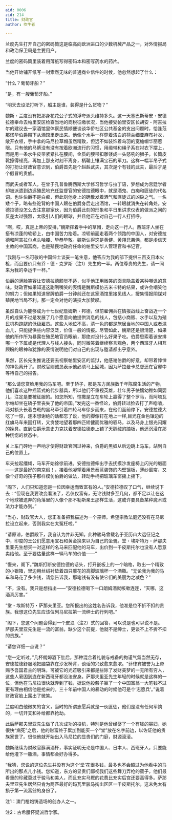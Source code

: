 ```yaml
---
aid: 0006
zid: 214
title: 财政官
author: 吹牛者

---
```




  兰度先生打开自己的密码筒这是临高向欧洲进口的少数机械产品之一，对外情报局和政治保卫局是主要用户。

  兰度的密码筒里装着用薄纸写得密码本和密写药水的药片。

  当他开始铺开纸写一封索然无味的普通商业信件的时候，他忽然想起了什么：

  “什么？葡萄牙船？”

  “是，有一艘葡萄牙船。”

  “明天去设法打听下，船主是谁，装得是什么货物？”

  魏斯・兰度没有把那身花花公子式的浮夸派头维持多久。这一天塞巴斯蒂安・安德拉德奉命去帕里安区检查当地的商税征缴状况，当他接受帕里安区长胡安・阿吉拉尔的建议去一家酒馆里体察民情顺便谈谈华侨社区公共基金的支出问题时，恰逢范那诺华伯爵殿下从酒馆里走出来。他像个水手一样穿着洁白的荷兰细亚麻布衬衣，敞开衣领，手中拿的马尼拉草帽虽然精致，但远不如装饰着鸟羽的宽檐帽华丽惹眼。只有他的马裤没有没有按着欧洲流行的习惯，用缎带和绳子系在衬衣下摆上，而是用一条水牛皮带紧紧扎在腰间，金质的腰带扣雕镂成一头怒吼的狮子，长筒皮靴擦得锃亮，再加上那支时刻不离身，柄鞘上镶满宝石的军刀。这样一幅半吊子式的打扮让财政官意识到，伯爵首先是个赳赳武夫，其次是个有钱的武夫，最后才是个假冒的贵族。

  而武夫或者军人，在曾于孔普鲁腾西斯大学修习哲学与拉丁语，梦想成为宫廷学者却被派遣到边远殖民地充任监督官的安德拉德眼中，就是酒鬼、白痴和匪徒的代名词。也许伯爵不是白痴，但此刻他身上的确散发着酒气和匪徒式的凶戾之气。一名矮个子，略有些驼背的中国人跟在伯爵身后走出酒馆，一转眼就消失在转角处。安德拉德没怎么去注意那家伙，因为伯爵此刻的形象和平日里讲求仪表的做派之间的反差太过强烈，太吸引人们的眼球，并且他正在对自己一行人打招呼。

  “啊，哎，真是上帝的安排，”魏斯挥着手中的草帽，走向这一行人。西班牙人坐在搭有凉蓬的软轿上，由中国苦力抬着。凉轿前面走着两个领路的中国人，对安德拉德和阿吉拉尔点头哈腰、毕恭毕敬。魏斯认得这是黄健、黄翔兄弟俩，都是虔信天主教的中国富商，也是殖民地政府任命的帕里安华人管理官和书记官。

  “我刚与一名可敬的中国绅士谈妥一笔生意，他答应为我的部下提供三百支日本火枪，而且要价只有乔・德・克罗斯（注1）先生的一半。两位尊贵的先生，请一同来为我的幸运干一杯。”

  伯爵的满脸笑容让安德拉德颇觉不适，似乎他正用微笑的面具隐盖着某种嘲讽的意味。财政官如果知道这副咧嘴笑的表情是魏斯模仿吉米卡特的结果，或许会嘲笑他的努力；但如果知道冒牌伯爵一分钟前还在这家酒馆里接见线人，搜集情报阴谋对殖民地当局不利，那一定会对他的演技大加赞叹。

  虽然自认为能够成为十七世纪詹姆斯・邦德，但前雇佣兵在情报战线上奋战近一个月的成果不过是发展了几个愿意向他提供消息的线人，包括小商贩、水手以及为殖民机构跑腿的低级雇员。这些人地位不高，清一色的都是旅居当地的中国人或者混血儿，只能提供些内容泛泛，价值一般的情报。尽管如此，魏斯还是很清楚，如果他的所作所为暴露在殖民地官员眼前，那绝对没什么好果子吃。伯爵思索着该安排哪一个下属或是代理人与线人接头，同时微笑着继续察言观色，两个西班牙人相互顾盼的眼神和犹豫的表情说明他们对自己的出现与邀请都出乎意外。

  果然，区长先生推说还要去视察帕里安区的监狱，他感谢伯爵的好意，却带着悻悻的神色离开了。财政官则诚恳表示他必须马上回城，因为萨拉曼卡总督还在官邸中等待自己的报告。

  “那么请您赏脸用我的马车吧。至于轿子，那是东方民族数千年陈腐生活的产物，他们喜欢这种摇篮式的代步器具，所以他们不重视英雄，壮年男子怯懦幼稚如同婴儿，注定是要被征服的。如您所知，恺撒是立在车轮上赢得了整个罗马，而阿塔瓦尔帕却坐在轿子里丧失了他的帝国。”发完这一番怪论，伯爵转过脸去打了声唿哨，两对额头长着白斑的黑马牵引着四轮马车徐步而来，在他们面前停下。安德拉德大吃了一惊，连本想谢绝的话都忘了说，他的脚像钉在地上一样,目光在金色镶边的红旗马车来回打转，又贪婪地望着那四匹矫健而优雅的驭马，以及马身上银光闪耀的挽具。直到伯爵示意史力克扶着安德拉德走上铺了天鹅绒的踏板，他还沉浸在那种恍惚的状态中。

  关上车门砰地一声响才使得财政官回过神来，伯爵的黑奴从后边跳上马车，站到自己的位置上。

  车夫拉起缰绳，马车开始徐徐前进。安德拉德伸出手去抚摸沙发座椅上闪光的缎面——这是最好的南京缎！，接着他凝望着用景泰蓝装饰的内壁镶板，薄纱窗帘，又像个好奇的孩子那样模仿伯爵的做法，转动手柄把玻璃车窗摇上摇下。

  “阁下，人们只知道您是一位因幸运而致富有的人。”安德拉德叹了口气，继续说下去：“但现在我要改变看法了，若仅仅富有，无论钱财多至几何，都不足以让在这个地球被遗弃的角落里的人像个那不勒斯亲王那样生活，这或许要具备某种魔术或法力才能办到。”

  “当心，财政官大人，您正准备把我描述为一个巫师。希望宗教法庭还没有在马尼拉设立起来，否则我实在太冤枉啦。”

  “请原谅，伯爵殿下，我自认为并非无知。此种骏马曾载名于亚历山大远征记之中，印度的王公们愿意用宝石和黄金换来以为自己的坐骑。堂・埃斯特万・萨那夫里亚先生想买一对这样的名马来匹配他的马车，出价到一千皮斯托尔也没有人愿意卖给他。至于要估量这样一辆马车的价值――”

  “慢来，阁下。”魏斯打断安德拉德的话头，打开嵌板上的一个暗格，取出一个精致的小银箱，里边用丝绒衬垫着四只雕花的高脚玻璃杯一个酒瓶。“无论我为我的马车和马花了多少钱，请您告诉我，那笔钱有没有使它们的美丽为之减色？”

  “不，没有。我只是想指出——”安德拉德喝下一口朗姆酒就咳嗽连连，“天哪，这酒真厉害。”

  “堂・埃斯特万・萨那夫里亚。您所报出的这姓名告诉我，他准是位不折不扣的贵族。我想这位先生应该位列马尼拉第一流绅士的行列吧。”

  “阁下，您这个问题会得到一个皮浪（注2）式的回答，可以说是也可以说不是。萨那夫里亚先生是一流的富翁，缺少这个前提，他就不是绅士，更谈不上不折不扣的贵族。”

  “请您详细一点说？”

  “您一定听过，”几杯朗姆酒下肚后，那种混合着礼貌与戒备的拘谨气氛当然无存，安德拉德舒服地把脑袋靠在沙发椅背，谈话的兴致愈来愈浓。“菲律宾被誉为上帝赐予吾国君主的明珠，可被它的光芒吸引来都是些除了发财美梦的一无所有穷人，这些人窘困到连在新西班牙都没法安身。萨那夫里亚先生年轻的时候就是这样的一位，但他在马尼拉很快就弄到了钱，据说他投骰子赢了一个中国富翁一大笔钱不过更有理由相信他是抢来的。三十年前中国人的暴动的时候他可是个‘志愿兵’。”说着财政官脸上露出了微笑。

  兰度明白他微笑的含义，当时的所谓志愿兵就是一伙匪徒，他们是没有任何军饷的，一切开支和补给都靠抢劫。

  此后萨那夫里亚先生做了几次成功的投机，特别是他曾经娶了一个有钱的寡妇，她很快“病死”之后，他的财富终于累加到能买一个“堂”放在名字前边，以佐证他的贵族家世了。很快他就开始出入马尼拉的显贵们的门庭，财源滚滚。

  魏斯继续为财政官斟满酒杯，事实证明无论是中国人、日本人、西班牙人，只要能给他灌下一瓶酒，事情都会好办得多。

  “我猜，您说的这位先生并没有为这个‘堂’花很多钱，最多也不会超过为他看中的马所出的那点儿小钱。您知道，东方的显贵们鄙视我们这些舞刀弄枪的蛮子，他们最看重的珍藏莫过于骏马和美人，而且充实马厩的花费比充实后宫还要高得多。萨那夫里亚先生居然只肯为两匹最好的玛瓦里骏马掏出区区一千皮斯托尔，这未免太有损于第一流富翁的身份了。

  注1：澳门枪炮铸造场的创办人之一。

  注2：古希腊怀疑派哲学家。



